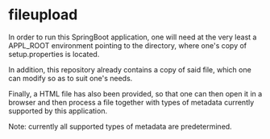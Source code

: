 # fileupload

In order to run this SpringBoot application, one will need at the very least a APPL_ROOT environment pointing to the directory, 
where one's copy of setup.properties is located.

In addition, this repository already contains a copy of said file, which one can modify so as to suit one's needs.

Finally, a HTML file has also been provided, so that one can then open it in a browser and then process a file together with
types of metadata currently supported by this application.

Note:  currently all supported types of metadata are predetermined.

